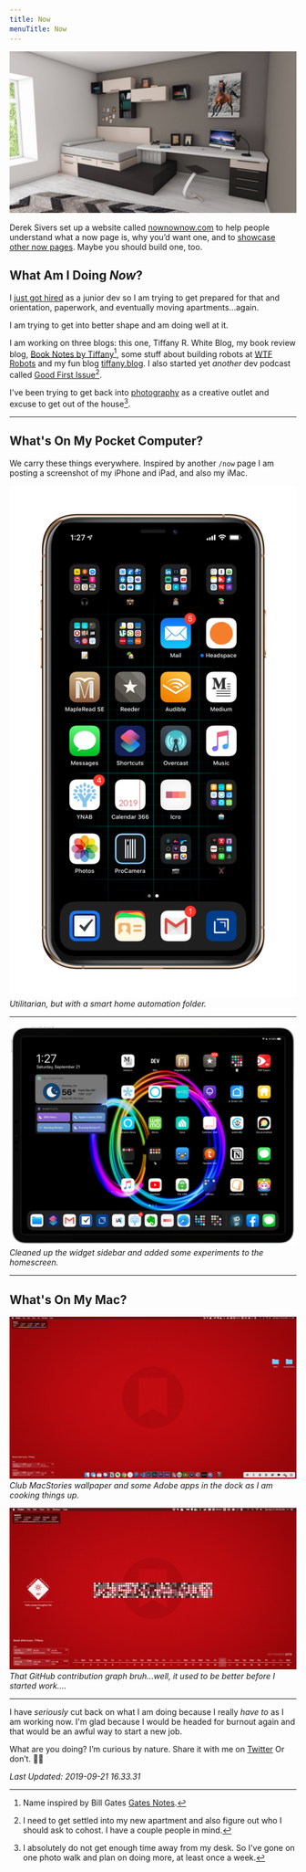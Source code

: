 ```yaml
---
title: Now
menuTitle: Now
---
```


![](./1.jpg)

Derek Sivers set up a website called [nownownow.com](http://nownownow.com/about) to help people understand what a now page is, why you’d want one, and to [showcase other now pages](http://nownownow.com/). Maybe you should build one, too.

## What Am I Doing *Now*?

I [just got hired](https://tiffanywhite.dev/goal-completed/) as a junior dev so I am trying to get prepared for that and orientation, paperwork, and eventually moving apartments...again.

I am trying to get into better shape and am doing well at it.

I am working on three blogs: this one, Tiffany R. White Blog, my book review blog, [Book Notes by Tiffany](https://booknotesbytiffany.net)[^1], some stuff about building robots at [WTF Robots](https://wtfrobots.netlify.com/) and my fun blog [tiffany.blog](https://tiffany.blog/). I also started yet *another* dev podcast called [Good First Issue](https://goodfirstissue.org/)[^2].

I've been trying to get back into [photography](https://www.eyeem.com/u/trwhite) as a creative outlet and excuse to get out of the house[^3].

---

## What's On My Pocket Computer?

We carry these things everywhere. Inspired by another `/now` page I am posting a screenshot of my iPhone and iPad, and also my iMac.

![](./sept-now-iphone.png)
*Utilitarian, but with a smart home automation folder.*


---

![](./sept-now-ipad.png)
*Cleaned up the widget sidebar and added some experiments to the homescreen.*

---

## What's On My Mac?

![](./sept-imac-now.jpg)
*Club MacStories wallpaper and some Adobe apps in the dock as I am cooking things up.*

![](./sept-lg-mac-now.jpg)
*That GitHub contribution graph bruh...well, it used to be better before I started work....*

---

I have *seriously* cut back on what I am doing because I really *have to* as I am working now. I'm glad because I would be headed for burnout again and that would be an awful way to start a new job.

What are you doing? I’m curious by nature. Share it with me on [Twitter](https://twitter.com/tiffanywhitedev) Or don’t. 🤷🏿

*Last Updated: 2019-09-21 16.33.31*

[^1]: Name inspired by Bill Gates [Gates Notes](https://www.gatesnotes.com/Books).
[^2]: I need to get settled into my new apartment and also figure out who I should ask to cohost. I have a couple people in mind.
[^3]: I absolutely do not get enough time away from my desk. So I've gone on one photo walk and plan on doing more, at least once a week.
